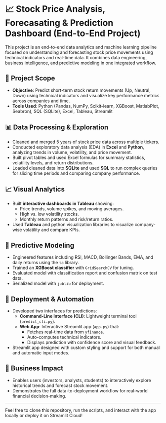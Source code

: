 # 📈 Stock Price Analysis, Forecasating & Prediction Dashboard (End-to-End Project)

This project is an end-to-end data analytics and machine learning pipeline focused on understanding and forecasting stock price movements using technical indicators and real-time data. It combines data engineering, business intelligence, and predictive modeling in one integrated workflow.

## 🔧 Project Scope
- **Objective**: Predict short-term stock return movements (Up, Neutral, Down) using technical indicators and visualize key performance metrics across companies and time.
- **Tools Used**: Python (Pandas, NumPy, Scikit-learn, XGBoost, MatlabPlot, Seabron), SQL (SQLite), Excel, Tableau, Streamlit

## 📊 Data Processing & Exploration
- Cleaned and merged 5 years of stock price data across multiple tickers.
- Conducted exploratory data analysis (EDA) in **Excel** and **Python**, analyzing trends in volume, volatility, and price movement.
- Built pivot tables and used Excel formulas for summary statistics, volatility levels, and return distributions.
- Loaded cleaned data into **SQLite** and used **SQL** to run complex queries for slicing time periods and comparing company performance.

## 📈 Visual Analytics
- Built **interactive dashboards in Tableau** showing:
  - Price trends, volume spikes, and moving averages.
  - High vs. low volatility stocks.
  - Monthly return patterns and risk/return ratios.
- Used **Tableau** and python visualization libraries to visualize company-wise volatility and compare KPIs.

## 🧠 Predictive Modeling
- Engineered features including RSI, MACD, Bollinger Bands, EMA, and daily returns using the `ta` library.
- Trained an **XGBoost classifier** with `GridSearchCV` for tuning.
- Evaluated model with classification report and confusion matrix on test data.
- Serialized model with `joblib` for deployment.

## 🚀 Deployment & Automation
- Developed two interfaces for predictions:
  - **Command-Line Interface (CLI)**: Lightweight terminal tool (`predict_cli.py`).
  - **Web App**: Interactive Streamlit app (`app.py`) that:
    - Fetches real-time data from `yfinance`.
    - Auto-computes technical indicators.
    - Displays prediction with confidence score and visual feedback.
- Streamlit app designed with custom styling and support for both manual and automatic input modes.

## 🎯 Business Impact
- Enables users (investors, analysts, students) to interactively explore historical trends and forecast stock movement.
- Demonstrates the full data-to-deployment workflow for real-world financial decision-making.

---

Feel free to clone this repository, run the scripts, and interact with the app locally or deploy it on Streamlit Cloud!

